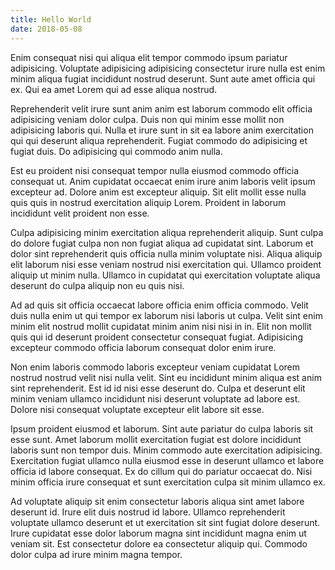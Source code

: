 ```yaml
---
title: Hello World
date: 2018-05-08
---
```

Enim consequat nisi qui aliqua elit tempor commodo ipsum pariatur adipisicing. Voluptate adipisicing adipisicing consectetur irure nulla est enim minim aliqua fugiat incididunt nostrud deserunt. Sunt aute amet officia qui ex. Qui ea amet Lorem qui ad esse aliqua nostrud.

Reprehenderit velit irure sunt anim anim est laborum commodo elit officia adipisicing veniam dolor culpa. Duis non qui minim esse mollit non adipisicing laboris qui. Nulla et irure sunt in sit ea labore anim exercitation qui qui deserunt aliqua reprehenderit. Fugiat commodo do adipisicing et fugiat duis. Do adipisicing qui commodo anim nulla.

Est eu proident nisi consequat tempor nulla eiusmod commodo officia consequat ut. Anim cupidatat occaecat enim irure anim laboris velit ipsum excepteur ad. Dolore anim est excepteur aliquip. Sit elit mollit esse nulla quis quis in nostrud exercitation aliquip Lorem. Proident in laborum incididunt velit proident non esse.

Culpa adipisicing minim exercitation aliqua reprehenderit aliquip. Sunt culpa do dolore fugiat culpa non non fugiat aliqua ad cupidatat sint. Laborum et dolor sint reprehenderit quis officia nulla minim voluptate nisi. Aliqua aliquip elit laborum nisi esse veniam nostrud nisi exercitation qui. Ullamco proident aliquip ut minim nulla. Ullamco in cupidatat qui exercitation voluptate aliqua deserunt do culpa aliquip non eu quis nisi.

Ad ad quis sit officia occaecat labore officia enim officia commodo. Velit duis nulla enim ut qui tempor ex laborum nisi laboris ut culpa. Velit sint enim minim elit nostrud mollit cupidatat minim anim nisi nisi in in. Elit non mollit quis qui id deserunt proident consectetur consequat fugiat. Adipisicing excepteur commodo officia laborum consequat dolor enim irure.

Non enim laboris commodo laboris excepteur veniam cupidatat Lorem nostrud nostrud velit nisi nulla velit. Sint eu incididunt minim aliqua est anim sint reprehenderit. Est id id nisi esse deserunt do. Culpa et deserunt elit minim veniam ullamco incididunt nisi deserunt voluptate ad labore est. Dolore nisi consequat voluptate excepteur elit labore sit esse.

Ipsum proident eiusmod et laborum. Sint aute pariatur do culpa laboris sit esse sunt. Amet laborum mollit exercitation fugiat est dolore incididunt laboris sunt non tempor duis. Minim commodo aute exercitation adipisicing. Exercitation fugiat ullamco nulla eiusmod esse in deserunt ullamco et labore officia id labore consequat. Ex do cillum qui do pariatur occaecat do. Nisi minim officia irure consequat et sunt exercitation culpa sit minim ullamco ex.

Ad voluptate aliquip sit enim consectetur laboris aliqua sint amet labore deserunt id. Irure elit duis nostrud id labore. Ullamco reprehenderit voluptate ullamco deserunt et ut exercitation sit sint fugiat dolore deserunt. Irure cupidatat esse dolor laborum magna sint incididunt magna enim ut veniam sit. Est consectetur dolore ea consectetur aliquip qui. Commodo dolor culpa ad irure minim magna tempor.